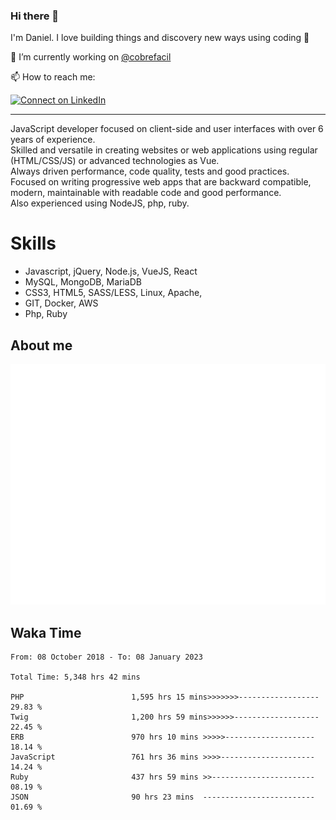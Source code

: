 ### Hi there 👋

I'm Daniel. I love building things and discovery new ways using coding :raised_hands: 

🔭 I’m currently working on [@cobrefacil](https://www.cobrefacil.com.br/)

📫 How to reach me:

[![Connect on LinkedIn](https://img.shields.io/badge/--linkedin?label=LinkedIn&logo=LinkedIn&style=social)](https://www.linkedin.com/in/daniel-cerverizzo/)

---

JavaScript developer focused on client-side and user interfaces with over 6 years of experience.  
Skilled and versatile in creating websites or web applications using regular (HTML/CSS/JS) or advanced technologies as Vue.  
Always driven performance, code quality, tests and good practices.  
 Focused on writing progressive web apps that are backward compatible, modern, maintainable with readable code and good performance.  
Also experienced using NodeJS, php, ruby. 


# Skills

 - Javascript, jQuery, Node.js, VueJS, React
 - MySQL, MongoDB, MariaDB    
 - CSS3, HTML5, SASS/LESS,  Linux, Apache,
 - GIT, Docker, AWS
 - Php, Ruby

## About me

![Metrics](/github-metrics.svg)

## Waka Time

<!--START_SECTION:waka-->

```text
From: 08 October 2018 - To: 08 January 2023

Total Time: 5,348 hrs 42 mins

PHP                        1,595 hrs 15 mins>>>>>>>------------------   29.83 %
Twig                       1,200 hrs 59 mins>>>>>>-------------------   22.45 %
ERB                        970 hrs 10 mins >>>>>--------------------   18.14 %
JavaScript                 761 hrs 36 mins >>>>---------------------   14.24 %
Ruby                       437 hrs 59 mins >>-----------------------   08.19 %
JSON                       90 hrs 23 mins  -------------------------   01.69 %
```

<!--END_SECTION:waka-->

